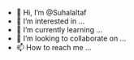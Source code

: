- 👋 Hi, I’m @Suhalaltaf
- 👀 I’m interested in ...
- 🌱 I’m currently learning ...
- 💞️ I’m looking to collaborate on ...
- 📫 How to reach me ...

<!---
Suhalaltaf/Suhalaltaf is a ✨ special ✨ repository because its `README.md` (this file) appears on your GitHub profile.
You can click the Preview link to take a look at your changes.
--->
